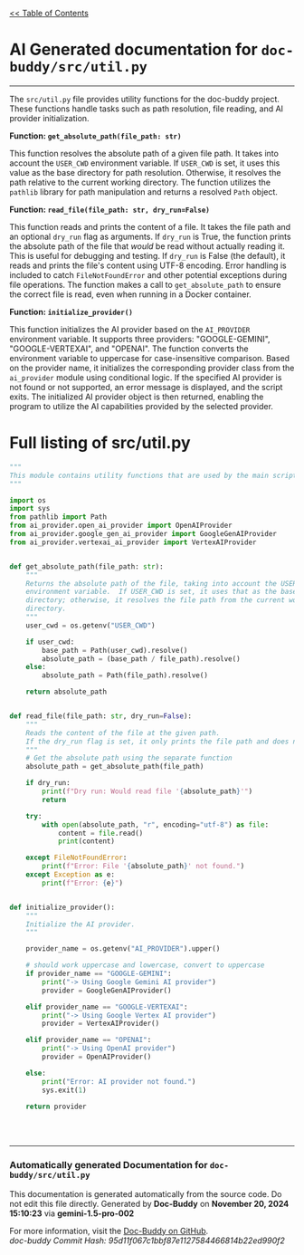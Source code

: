 [<< Table of Contents](../index.md)

# AI Generated documentation for `doc-buddy/src/util.py`
---
The `src/util.py` file provides utility functions for the doc-buddy project.  These functions handle tasks such as path resolution, file reading, and AI provider initialization.

**Function: `get_absolute_path(file_path: str)`**

This function resolves the absolute path of a given file path. It takes into account the `USER_CWD` environment variable. If `USER_CWD` is set, it uses this value as the base directory for path resolution. Otherwise, it resolves the path relative to the current working directory.  The function utilizes the `pathlib` library for path manipulation and returns a resolved `Path` object.

**Function: `read_file(file_path: str, dry_run=False)`**

This function reads and prints the content of a file.  It takes the file path and an optional `dry_run` flag as arguments.  If `dry_run` is True, the function prints the absolute path of the file that *would* be read without actually reading it.  This is useful for debugging and testing.  If `dry_run` is False (the default), it reads and prints the file's content using UTF-8 encoding. Error handling is included to catch `FileNotFoundError` and other potential exceptions during file operations. The function makes a call to `get_absolute_path` to ensure the correct file is read, even when running in a Docker container.

**Function: `initialize_provider()`**

This function initializes the AI provider based on the `AI_PROVIDER` environment variable. It supports three providers: "GOOGLE-GEMINI", "GOOGLE-VERTEXAI", and "OPENAI". The function converts the environment variable to uppercase for case-insensitive comparison. Based on the provider name, it initializes the corresponding provider class from the `ai_provider` module using conditional logic. If the specified AI provider is not found or not supported, an error message is displayed, and the script exits. The initialized AI provider object is then returned, enabling the program to utilize the AI capabilities provided by the selected provider.

# Full listing of src/util.py
```python
"""
This module contains utility functions that are used by the main script.
"""

import os
import sys
from pathlib import Path
from ai_provider.open_ai_provider import OpenAIProvider
from ai_provider.google_gen_ai_provider import GoogleGenAIProvider
from ai_provider.vertexai_ai_provider import VertexAIProvider


def get_absolute_path(file_path: str):
    """
    Returns the absolute path of the file, taking into account the USER_CWD
    environment variable.  If USER_CWD is set, it uses that as the base
    directory; otherwise, it resolves the file path from the current working
    directory.
    """
    user_cwd = os.getenv("USER_CWD")

    if user_cwd:
        base_path = Path(user_cwd).resolve()
        absolute_path = (base_path / file_path).resolve()
    else:
        absolute_path = Path(file_path).resolve()

    return absolute_path


def read_file(file_path: str, dry_run=False):
    """
    Reads the content of the file at the given path.
    If the dry_run flag is set, it only prints the file path and does not read the file.
    """
    # Get the absolute path using the separate function
    absolute_path = get_absolute_path(file_path)

    if dry_run:
        print(f"Dry run: Would read file '{absolute_path}'")
        return

    try:
        with open(absolute_path, "r", encoding="utf-8") as file:
            content = file.read()
            print(content)

    except FileNotFoundError:
        print(f"Error: File '{absolute_path}' not found.")
    except Exception as e:
        print(f"Error: {e}")


def initialize_provider():
    """
    Initialize the AI provider.
    """

    provider_name = os.getenv("AI_PROVIDER").upper()

    # should work uppercase and lowercase, convert to uppercase
    if provider_name == "GOOGLE-GEMINI":
        print("-> Using Google Gemini AI provider")
        provider = GoogleGenAIProvider()

    elif provider_name == "GOOGLE-VERTEXAI":
        print("-> Using Google Vertex AI provider")
        provider = VertexAIProvider()

    elif provider_name == "OPENAI":
        print("-> Using OpenAI provider")
        provider = OpenAIProvider()

    else:
        print("Error: AI provider not found.")
        sys.exit(1)

    return provider

```
<br>
<br>


---
### Automatically generated Documentation for `doc-buddy/src/util.py`
This documentation is generated automatically from the source code. Do not edit this file directly.
Generated by **Doc-Buddy** on **November 20, 2024 15:10:23** via **gemini-1.5-pro-002**

For more information, visit the [Doc-Buddy on GitHub](https://github.com/scott-r-lindsey/doc-buddy).  
*doc-buddy Commit Hash: 95d11f067c1bbf87e1127584466814b22ed990f2*
